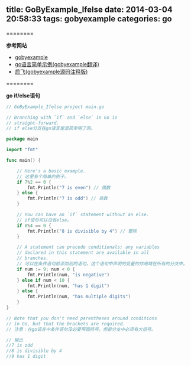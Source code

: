 title: GoByExample_Ifelse
date: 2014-03-04 20:58:33
tags: gobyexample
categories: go
---

<!--head-->

========

**参考网站**

* [gobyexample](https://gobyexample.com/ "gobyexample")
* [go语言简单示例(gobyexample翻译)](http://bbs.csdn.net/topics/390557446 "go语言简单示例")
* [启飞(gobyexample源码注释版)](http://qefee.com/tags/gobyexample/ "启飞")

========

**go if/else语句**

<!--more-->

<!--body-->

``` go
// GoByExample_Ifelse project main.go

// Branching with `if` and `else` in Go is
// straight-forward.
// if else分支在go语言里是简单明了的。

package main

import "fmt"

func main() {

	// Here's a basic example.
	// 这里有个简单的例子。
	if 7%2 == 0 {
		fmt.Println("7 is even") // 偶数
	} else {
		fmt.Println("7 is odd") // 奇数
	}

	// You can have an `if` statement without an else.
	// if语句可以没有else。
	if 8%4 == 0 {
		fmt.Println("8 is divisible by 4") // 整除
	}

	// A statement can precede conditionals; any variables
	// declared in this statement are available in all
	// branches.
	// 可以在条件语句前添加别的语句。这个语句中声明的变量的作用域在所有的分支中。
	if num := 9; num < 0 {
		fmt.Println(num, "is negative")
	} else if num < 10 {
		fmt.Println(num, "has 1 digit")
	} else {
		fmt.Println(num, "has multiple digits")
	}
}

// Note that you don't need parentheses around conditions
// in Go, but that the brackets are required.
// 注意：在go语言中条件语句没必要带圆括号。但是分支中必须有大括号。

// 输出
//7 is odd
//8 is divisible by 4
//9 has 1 digit

```